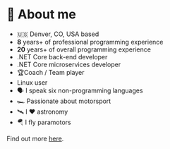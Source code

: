 # 🎉 About me

* 🇺🇸 Denver, CO, USA based
* **8** years+ of professional programming experience
* **20** years+ of overall programming experience
* .NET Core back-end developer
* .NET Core microservices developer
* 🏆Coach / Team player
* Linux user
* 🗣 I speak six non-programming languages 
* 🏎 Passionate about motorsport
* 🛰 I ❤️ astronomy
* 🪂 I fly paramotors

Find out more [here](https://github.com/karolswdev/about).
